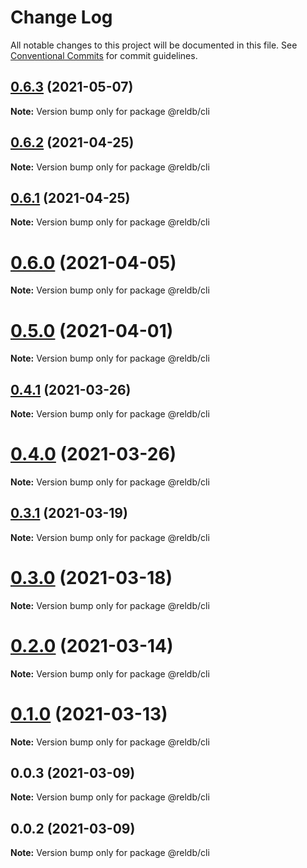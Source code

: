 # Change Log

All notable changes to this project will be documented in this file.
See [Conventional Commits](https://conventionalcommits.org) for commit guidelines.

## [0.6.3](https://github.com/runrel/rel/compare/@reldb/cli@0.6.2...@reldb/cli@0.6.3) (2021-05-07)

**Note:** Version bump only for package @reldb/cli





## [0.6.2](https://github.com/runrel/rel/compare/@reldb/cli@0.6.1...@reldb/cli@0.6.2) (2021-04-25)

**Note:** Version bump only for package @reldb/cli





## [0.6.1](https://github.com/runrel/rel/compare/@reldb/cli@0.6.0...@reldb/cli@0.6.1) (2021-04-25)

**Note:** Version bump only for package @reldb/cli





# [0.6.0](https://github.com/runrel/rel/compare/@reldb/cli@0.5.0...@reldb/cli@0.6.0) (2021-04-05)

**Note:** Version bump only for package @reldb/cli





# [0.5.0](https://github.com/runrel/rel/compare/@reldb/cli@0.4.1...@reldb/cli@0.5.0) (2021-04-01)

**Note:** Version bump only for package @reldb/cli





## [0.4.1](https://github.com/runrel/rel/compare/@reldb/cli@0.3.1...@reldb/cli@0.4.1) (2021-03-26)

**Note:** Version bump only for package @reldb/cli





# [0.4.0](https://github.com/runrel/rel/compare/@reldb/cli@0.3.1...@reldb/cli@0.4.0) (2021-03-26)

**Note:** Version bump only for package @reldb/cli





## [0.3.1](https://github.com/runrel/rel/compare/@reldb/cli@0.3.0...@reldb/cli@0.3.1) (2021-03-19)

**Note:** Version bump only for package @reldb/cli





# [0.3.0](https://github.com/runrel/rel/compare/@reldb/cli@0.2.0...@reldb/cli@0.3.0) (2021-03-18)

**Note:** Version bump only for package @reldb/cli





# [0.2.0](https://github.com/runrel/rel/compare/@reldb/cli@0.1.0...@reldb/cli@0.2.0) (2021-03-14)

**Note:** Version bump only for package @reldb/cli





# [0.1.0](https://github.com/runrel/rel/compare/@reldb/cli@0.0.3...@reldb/cli@0.1.0) (2021-03-13)

**Note:** Version bump only for package @reldb/cli





## 0.0.3 (2021-03-09)

**Note:** Version bump only for package @reldb/cli





## 0.0.2 (2021-03-09)

**Note:** Version bump only for package @reldb/cli

